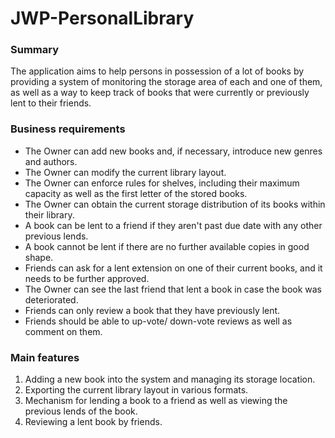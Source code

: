 # JWP-PersonalLibrary

### Summary

The application aims to help persons in possession of a lot of books by providing a system of monitoring the storage area of each and one of them, as well as a way to keep track of books that were currently or previously lent to their friends.

### Business requirements
- The Owner can add new books and, if necessary, introduce new genres and authors.
- The Owner can modify the current library layout.
- The Owner can enforce rules for shelves, including their maximum capacity as well as the first letter of the stored books.
- The Owner can obtain the current storage distribution of its books within their library.
- A book can be lent to a friend if they aren't past due date with any other previous lends.
- A book cannot be lent if there are no further available copies in good shape.
- Friends can ask for a lent extension on one of their current books, and it needs to be further approved.
- The Owner can see the last friend that lent a book in case the book was deteriorated.
- Friends can only review a book that they have previously lent.
- Friends should be able to up-vote/ down-vote reviews as well as comment on them.

### Main features

1. Adding a new book into the system and managing its storage location.
2. Exporting the current library layout in various formats.
3. Mechanism for lending a book to a friend as well as viewing the previous lends of the book.
4. Reviewing a lent book by friends.
